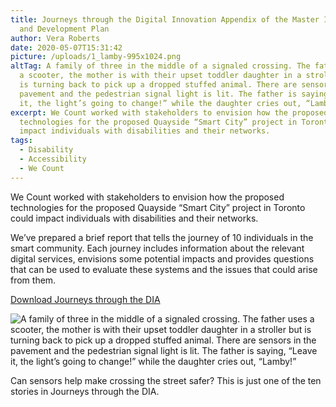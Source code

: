 ```yaml
---
title: Journeys through the Digital Innovation Appendix of the Master Innovation
  and Development Plan
author: Vera Roberts
date: 2020-05-07T15:31:42
picture: /uploads/1_lamby-995x1024.png
altTag: A family of three in the middle of a signaled crossing. The father uses
  a scooter, the mother is with their upset toddler daughter in a stroller but
  is turning back to pick up a dropped stuffed animal. There are sensors in the
  pavement and the pedestrian signal light is lit. The father is saying, “Leave
  it, the light’s going to change!” while the daughter cries out, “Lamby!”
excerpt: We Count worked with stakeholders to envision how the proposed
  technologies for the proposed Quayside “Smart City” project in Toronto could
  impact individuals with disabilities and their networks.
tags:
  - Disability
  - Accessibility
  - We Count
---
```

We Count worked with stakeholders to envision how the proposed technologies for the proposed Quayside “Smart City” project in Toronto could impact individuals with disabilities and their networks.

We’ve prepared a brief report that tells the journey of 10 individuals in the smart community. Each journey includes information about the relevant digital services, envisions some potential impacts and provides questions that can be used to evaluate these systems and the issues that could arise from them.

[Download Journeys through the DIA](/uploads/MIDP-DIA-Evaluation-Journeys-2020_web-Final_accessible.pdf)

![A family of three in the middle of a signaled crossing. The father uses a scooter, the mother is with their upset toddler daughter in a stroller but is turning back to pick up a dropped stuffed animal. There are sensors in the pavement and the pedestrian signal light is lit. The father is saying, “Leave it, the light’s going to change!” while the daughter cries out, “Lamby!”](/uploads/1_lamby-995x1024.png)

Can sensors help make crossing the street safer? This is just one of the ten stories in Journeys through the DIA.
